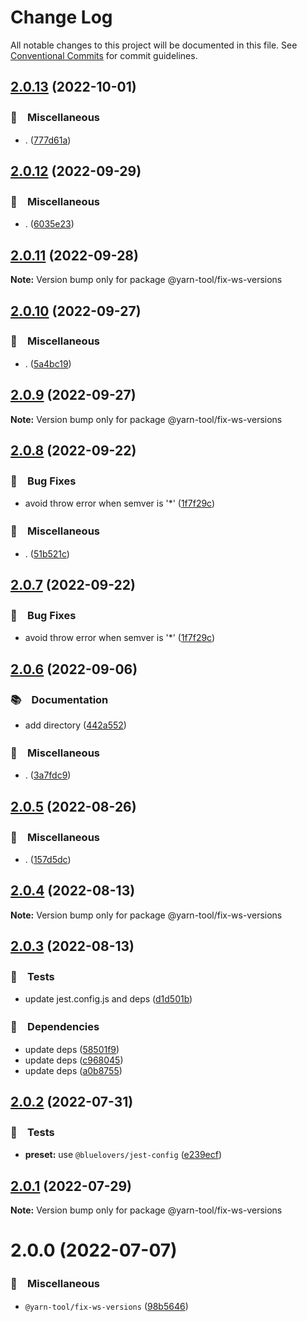 # Change Log

All notable changes to this project will be documented in this file.
See [Conventional Commits](https://conventionalcommits.org) for commit guidelines.

## [2.0.13](https://github.com/bluelovers/ws-yarn-workspaces/compare/@yarn-tool/fix-ws-versions@2.0.12...@yarn-tool/fix-ws-versions@2.0.13) (2022-10-01)



### 🔖　Miscellaneous

* . ([777d61a](https://github.com/bluelovers/ws-yarn-workspaces/commit/777d61af255146b2b1b1f364587c36a0f5bfc00c))



## [2.0.12](https://github.com/bluelovers/ws-yarn-workspaces/compare/@yarn-tool/fix-ws-versions@2.0.11...@yarn-tool/fix-ws-versions@2.0.12) (2022-09-29)



### 🔖　Miscellaneous

* . ([6035e23](https://github.com/bluelovers/ws-yarn-workspaces/commit/6035e2399f4f5a5f5e5ac56309b6dc37ffe91389))



## [2.0.11](https://github.com/bluelovers/ws-yarn-workspaces/compare/@yarn-tool/fix-ws-versions@2.0.10...@yarn-tool/fix-ws-versions@2.0.11) (2022-09-28)

**Note:** Version bump only for package @yarn-tool/fix-ws-versions





## [2.0.10](https://github.com/bluelovers/ws-yarn-workspaces/compare/@yarn-tool/fix-ws-versions@2.0.9...@yarn-tool/fix-ws-versions@2.0.10) (2022-09-27)



### 🔖　Miscellaneous

* . ([5a4bc19](https://github.com/bluelovers/ws-yarn-workspaces/commit/5a4bc19a0a279a49e752d776279165e14c402427))



## [2.0.9](https://github.com/bluelovers/ws-yarn-workspaces/compare/@yarn-tool/fix-ws-versions@2.0.8...@yarn-tool/fix-ws-versions@2.0.9) (2022-09-27)

**Note:** Version bump only for package @yarn-tool/fix-ws-versions





## [2.0.8](https://github.com/bluelovers/ws-yarn-workspaces/compare/@yarn-tool/fix-ws-versions@2.0.6...@yarn-tool/fix-ws-versions@2.0.8) (2022-09-22)



### 🐛　Bug Fixes

* avoid throw error when semver is '*' ([1f7f29c](https://github.com/bluelovers/ws-yarn-workspaces/commit/1f7f29c57f5a63e08fbe866df75531e4458c83ff))


### 🔖　Miscellaneous

* . ([51b521c](https://github.com/bluelovers/ws-yarn-workspaces/commit/51b521c5bb7fa8c49260db811872a6629054d6d5))



## [2.0.7](https://github.com/bluelovers/ws-yarn-workspaces/compare/@yarn-tool/fix-ws-versions@2.0.6...@yarn-tool/fix-ws-versions@2.0.7) (2022-09-22)



### 🐛　Bug Fixes

* avoid throw error when semver is '*' ([1f7f29c](https://github.com/bluelovers/ws-yarn-workspaces/commit/1f7f29c57f5a63e08fbe866df75531e4458c83ff))



## [2.0.6](https://github.com/bluelovers/ws-yarn-workspaces/compare/@yarn-tool/fix-ws-versions@2.0.5...@yarn-tool/fix-ws-versions@2.0.6) (2022-09-06)



### 📚　Documentation

* add directory ([442a552](https://github.com/bluelovers/ws-yarn-workspaces/commit/442a55232619f7fe2b9bad6f8eccfffc4f8f47d2))


### 🔖　Miscellaneous

* . ([3a7fdc9](https://github.com/bluelovers/ws-yarn-workspaces/commit/3a7fdc924ada93b1d0ac0160f8d77e46ff060588))



## [2.0.5](https://github.com/bluelovers/ws-yarn-workspaces/compare/@yarn-tool/fix-ws-versions@2.0.4...@yarn-tool/fix-ws-versions@2.0.5) (2022-08-26)



### 🔖　Miscellaneous

* . ([157d5dc](https://github.com/bluelovers/ws-yarn-workspaces/commit/157d5dc8959261d9326f6e633987182898ae9670))



## [2.0.4](https://github.com/bluelovers/ws-yarn-workspaces/compare/@yarn-tool/fix-ws-versions@2.0.3...@yarn-tool/fix-ws-versions@2.0.4) (2022-08-13)

**Note:** Version bump only for package @yarn-tool/fix-ws-versions





## [2.0.3](https://github.com/bluelovers/ws-yarn-workspaces/compare/@yarn-tool/fix-ws-versions@2.0.2...@yarn-tool/fix-ws-versions@2.0.3) (2022-08-13)


### 🚨　Tests

* update jest.config.js and deps ([d1d501b](https://github.com/bluelovers/ws-yarn-workspaces/commit/d1d501ba059130bd8f90e6eaa266084110698011))


### 📌　Dependencies

* update deps ([58501f9](https://github.com/bluelovers/ws-yarn-workspaces/commit/58501f97494eb624779dffea7ac9d68e45e5e978))
* update deps ([c968045](https://github.com/bluelovers/ws-yarn-workspaces/commit/c96804598f63a5cd06507e3eaaa2e8b569b14b65))
* update deps ([a0b8755](https://github.com/bluelovers/ws-yarn-workspaces/commit/a0b875582efdc9829b0cdb6c9c819cace8b76e90))





## [2.0.2](https://github.com/bluelovers/ws-yarn-workspaces/compare/@yarn-tool/fix-ws-versions@2.0.1...@yarn-tool/fix-ws-versions@2.0.2) (2022-07-31)


### 🚨　Tests

* **preset:** use `@bluelovers/jest-config` ([e239ecf](https://github.com/bluelovers/ws-yarn-workspaces/commit/e239ecf606d82930c6036ec1241bf3b4a1095423))





## [2.0.1](https://github.com/bluelovers/ws-yarn-workspaces/compare/@yarn-tool/fix-ws-versions@2.0.0...@yarn-tool/fix-ws-versions@2.0.1) (2022-07-29)

**Note:** Version bump only for package @yarn-tool/fix-ws-versions





# 2.0.0 (2022-07-07)


### 🔖　Miscellaneous

* `@yarn-tool/fix-ws-versions` ([98b5646](https://github.com/bluelovers/ws-yarn-workspaces/commit/98b56462f540b30b5ea2ac034de1fc41df96982e))
